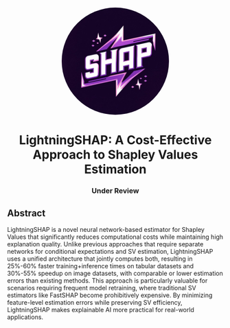 <div align="center">
<p align="center">
  <img heith=250 width=250 src="images\lightningshap.jpg" style="border-radius: 50%;">
</p>

# LightningSHAP: A Cost-Effective Approach to Shapley Values Estimation

### Under Review 
</div>

## Abstract

LightningSHAP is a novel neural network-based estimator for Shapley Values that significantly reduces computational costs while maintaining high explanation quality. Unlike previous approaches that require separate networks for conditional expectations and SV estimation, LightningSHAP uses a unified architecture that jointly computes both, resulting in 25%-60% faster training+inference times on tabular datasets and 30%-55% speedup on image datasets, with comparable or lower estimation errors than existing methods. This approach is particularly valuable for scenarios requiring frequent model retraining, where traditional SV estimators like FastSHAP become prohibitively expensive. By minimizing feature-level estimation errors while preserving SV efficiency, LightningSHAP makes explainable AI more practical for real-world applications.





